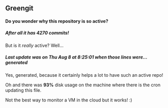 ## Greengit

#### Do you wonder why this repository is so active?

##### After all it has 4270 commits!

But is it *really* active? Well...

##### Last update was on Thu Aug 8 at 8:25:01 when those lines were... generated

Yes, generated, because it certainly helps a lot to have such an active repo!

Oh and there was **93%** disk usage on the machine
where there is the cron updating this file.

Not the best way to monitor a VM in the cloud but it works! :)
